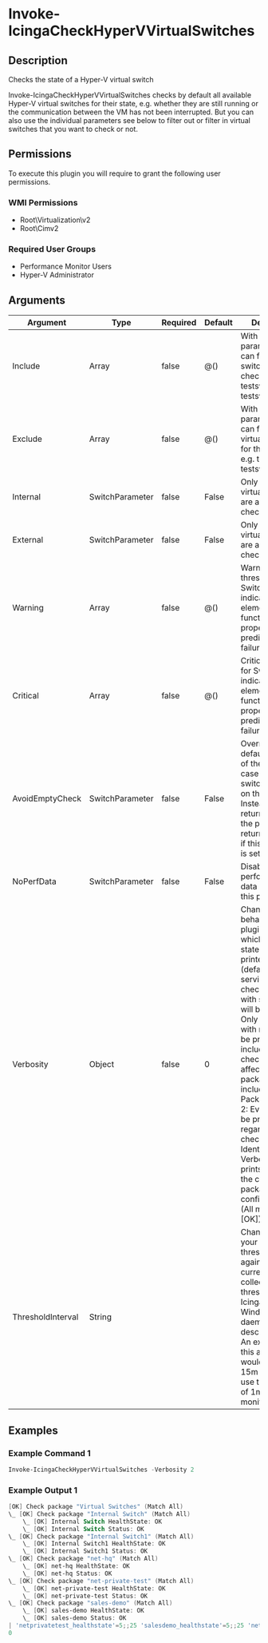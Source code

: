 
# Invoke-IcingaCheckHyperVVirtualSwitches

## Description

Checks the state of a Hyper-V virtual switch

Invoke-IcingaCheckHyperVVirtualSwitches checks by default all available Hyper-V virtual switches for
their state, e.g. whether they are still running or the communication between the VM has not been
interrupted. But you can also use the individual parameters see below to filter out or filter in
virtual switches that you want to check or not.

## Permissions

To execute this plugin you will require to grant the following user permissions.

### WMI Permissions

* Root\Virtualization\v2
* Root\Cimv2

### Required User Groups

* Performance Monitor Users
* Hyper-V Administrator

## Arguments

| Argument | Type | Required | Default | Description |
| ---      | ---  | ---      | ---     | ---         |
| Include | Array | false | @() | With this parameter you can filter virtual switches for the check in. e.g. testswitch1, testswitch1. |
| Exclude | Array | false | @() | With this parameter you can filter out virtual switches for the check. e.g. testswitch1, testswitch1. |
| Internal | SwitchParameter | false | False | Only the internal virtual switches are added to the check. |
| External | SwitchParameter | false | False | Only the external virtual switches are added to the check. |
| Warning | Array | false | @() | Warning threshold for Switch Status indicates that an element is functioning properly, but is predicating a failure. |
| Critical | Array | false | @() | Critical threshold for Switch Status indicates that an element is functioning properly, but is predicating a failure. |
| AvoidEmptyCheck | SwitchParameter | false | False | Overrides the default behaviour of the plugin in case no virtual switch is present on the system. Instead of returning `Unknown` the plugin will return `Ok` instead if this argument is set. |
| NoPerfData | SwitchParameter | false | False | Disables the performance data output of this plugin |
| Verbosity | Object | false | 0 | Changes the behavior of the plugin output which check states are printed: 0 (default): Only service checks/packages with state not OK will be printed 1: Only services with not OK will be printed including OK checks of affected check packages including Package config 2: Everything will be printed regardless of the check state 3: Identical to Verbose 2, but prints in addition the check package configuration e.g (All must be [OK]) |
| ThresholdInterval | String |  |  | Change the value your defined threshold checks against from the current value to a collected time threshold of the Icinga for Windows daemon, as described [here](https://icinga.com/docs/icinga-for-windows/latest/doc/service/10-Register-Service-Checks/). An example for this argument would be 1m or 15m which will use the average of 1m or 15m for monitoring. |

## Examples

### Example Command 1

```powershell
Invoke-IcingaCheckHyperVVirtualSwitches -Verbosity 2
```

### Example Output 1

```powershell
[OK] Check package "Virtual Switches" (Match All)
\_ [OK] Check package "Internal Switch" (Match All)
    \_ [OK] Internal Switch HealthState: OK
    \_ [OK] Internal Switch Status: OK
\_ [OK] Check package "Internal Switch1" (Match All)
    \_ [OK] Internal Switch1 HealthState: OK
    \_ [OK] Internal Switch1 Status: OK
\_ [OK] Check package "net-hq" (Match All)
    \_ [OK] net-hq HealthState: OK
    \_ [OK] net-hq Status: OK
\_ [OK] Check package "net-private-test" (Match All)
    \_ [OK] net-private-test HealthState: OK
    \_ [OK] net-private-test Status: OK
\_ [OK] Check package "sales-demo" (Match All)
    \_ [OK] sales-demo HealthState: OK
    \_ [OK] sales-demo Status: OK
| 'netprivatetest_healthstate'=5;;25 'salesdemo_healthstate'=5;;25 'nethq_healthstate'=5;;25 'internal_switch_healthstate'=5;;25 'internal_switch1_healthstate'=5;;25
0    
```
